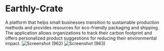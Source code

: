 # Earthly-Crate
A platform that helps small businesses transition to sustainable production methods and provides resources for eco-friendly packaging and shipping. The application allows organizations to track their carbon footprint and offers personalized product suggestions for reducing their environmental impact.
![Screenshot (962)](https://user-images.githubusercontent.com/100609372/229199683-55a23ffc-a64d-4188-9234-26b114db0f11.png)
![Screenshot (963)](https://user-images.githubusercontent.com/100609372/229199813-74b9c4bb-c496-4aeb-be6a-1e10449a159d.png)

